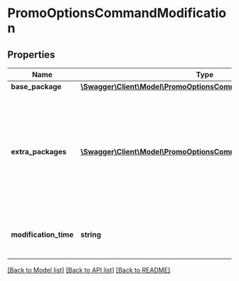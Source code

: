 # PromoOptionsCommandModification

## Properties
Name | Type | Description | Notes
------------ | ------------- | ------------- | -------------
**base_package** | [**\Swagger\Client\Model\PromoOptionsCommandModificationPackage**](PromoOptionsCommandModificationPackage.md) |  | [optional] 
**extra_packages** | [**\Swagger\Client\Model\PromoOptionsCommandModificationPackage[]**](PromoOptionsCommandModificationPackage.md) | Extra packages to be set on offer. Omitting this parameter will preserve the packages already present. | [optional] 
**modification_time** | **string** | Time at which the modification will be applied. | [optional] 

[[Back to Model list]](../../README.md#documentation-for-models) [[Back to API list]](../../README.md#documentation-for-api-endpoints) [[Back to README]](../../README.md)

